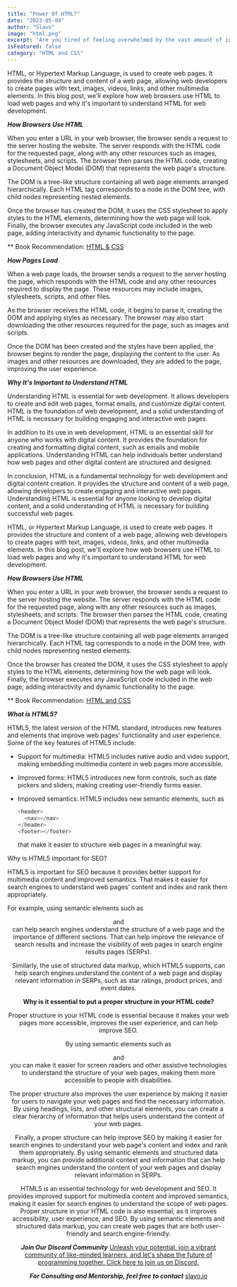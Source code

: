 ```yaml
---
title: "Power Of HTML?"
date: "2023-05-09"
author: "Slavo"
image: "html.png"
excerpt: "Are you tired of feeling overwhelmed by the vast amount of information you need to learn, only to forget it just as quickly?"
isFeatured: false
category: "HTML and CSS"
---
```


HTML, or Hypertext Markup Language, is used to create web pages. It provides the structure and content of a web page, allowing web developers to create pages with text, images, videos, links, and other multimedia elements. In this blog post, we'll explore how web browsers use HTML to load web pages and why it's important to understand HTML for web development.

**_How Browsers Use HTML_**

When you enter a URL in your web browser, the browser sends a request to the server hosting the website. The server responds with the HTML code for the requested page, along with any other resources such as images, stylesheets, and scripts. The browser then parses the HTML code, creating a Document Object Model (DOM) that represents the web page's structure.

The DOM is a tree-like structure containing all web page elements arranged hierarchically. Each HTML tag corresponds to a node in the DOM tree, with child nodes representing nested elements.

Once the browser has created the DOM, it uses the CSS stylesheet to apply styles to the HTML elements, determining how the web page will look. Finally, the browser executes any JavaScript code included in the web page, adding interactivity and dynamic functionality to the page.

\*\* Book Recommendation: [HTML & CSS](https://amzn.to/3BaeO7d)

**_How Pages Load_**

When a web page loads, the browser sends a request to the server hosting the page, which responds with the HTML code and any other resources required to display the page. These resources may include images, stylesheets, scripts, and other files.

As the browser receives the HTML code, it begins to parse it, creating the DOM and applying styles as necessary. The browser may also start downloading the other resources required for the page, such as images and scripts.

Once the DOM has been created and the styles have been applied, the browser begins to render the page, displaying the content to the user. As images and other resources are downloaded, they are added to the page, improving the user experience.

**_Why It's Important to Understand HTML_**

Understanding HTML is essential for web development. It allows developers to create and edit web pages, format emails, and customize digital content. HTML is the foundation of web development, and a solid understanding of HTML is necessary for building engaging and interactive web pages.

In addition to its use in web development, HTML is an essential skill for anyone who works with digital content. It provides the foundation for creating and formatting digital content, such as emails and mobile applications. Understanding HTML can help individuals better understand how web pages and other digital content are structured and designed.

In conclusion, HTML is a fundamental technology for web development and digital content creation. It provides the structure and content of a web page, allowing developers to create engaging and interactive web pages. Understanding HTML is essential for anyone looking to develop digital content, and a solid understanding of HTML is necessary for building successful web pages.

HTML, or Hypertext Markup Language, is used to create web pages. It provides the structure and content of a web page, allowing web developers to create pages with text, images, videos, links, and other multimedia elements. In this blog post, we'll explore how web browsers use HTML to load web pages and why it's important to understand HTML for web development.

**_How Browsers Use HTML_**

When you enter a URL in your web browser, the browser sends a request to the server hosting the website. The server responds with the HTML code for the requested page, along with any other resources such as images, stylesheets, and scripts. The browser then parses the HTML code, creating a Document Object Model (DOM) that represents the web page's structure.

The DOM is a tree-like structure containing all web page elements arranged hierarchically. Each HTML tag corresponds to a node in the DOM tree, with child nodes representing nested elements.

Once the browser has created the DOM, it uses the CSS stylesheet to apply styles to the HTML elements, determining how the web page will look. Finally, the browser executes any JavaScript code included in the web page, adding interactivity and dynamic functionality to the page.

\*\* Book Recommendation: [HTML and CSS](https://amzn.to/3BaeO7d)

**_What is HTML5?_**

HTML5, the latest version of the HTML standard, introduces new features and elements that improve web pages' functionality and user experience. Some of the key features of HTML5 include:

- Support for multimedia: HTML5 includes native audio and video support, making embedding multimedia content in web pages more accessible.

- Improved forms: HTML5 introduces new form controls, such as date pickers and sliders, making creating user-friendly forms easier.

- Improved semantics: HTML5 includes new semantic elements, such as

  ```js
  <header>
    <nav></nav>
  </header>
  <footer></footer>
  ```

  that make it easier to structure web pages in a meaningful way.

Why is HTML5 important for SEO?

HTML5 is important for SEO because it provides better support for multimedia content and improved semantics. That makes it easier for search engines to understand web pages' content and index and rank them appropriately.

For example, using semantic elements such as **<header>** and **<footer>** can help search engines understand the structure of a web page and the importance of different sections. That can help improve the relevance of search results and increase the visibility of web pages in search engine results pages (SERPs).

Similarly, the use of structured data markup, which HTML5 supports, can help search engines understand the content of a web page and display relevant information in SERPs, such as star ratings, product prices, and event dates.

**Why is it essential to put a proper structure in your HTML code?**

Proper structure in your HTML code is essential because it makes your web pages more accessible, improves the user experience, and can help improve SEO.

By using semantic elements such as **<header>** and **<nav>** you can make it easier for screen readers and other assistive technologies to understand the structure of your web pages, making them more accessible to people with disabilities.

The proper structure also improves the user experience by making it easier for users to navigate your web pages and find the necessary information. By using headings, lists, and other structural elements, you can create a clear hierarchy of information that helps users understand the content of your web pages.

Finally, a proper structure can help improve SEO by making it easier for search engines to understand your web page's content and index and rank them appropriately. By using semantic elements and structured data markup, you can provide additional context and information that can help search engines understand the content of your web pages and display relevant information in SERPs.

HTML5 is an essential technology for web development and SEO. It provides improved support for multimedia content and improved semantics, making it easier for search engines to understand the scope of web pages. Proper structure in your HTML code is also essential, as it improves accessibility, user experience, and SEO. By using semantic elements and structured data markup, you can create web pages that are both user-friendly and search engine-friendly.

**_Join Our Discord Community_** [Unleash your potential, join a vibrant community of like-minded learners, and let's shape the future of programming together. Click here to join us on Discord.](https://discord.gg/9zvxqj4w)

**_For Consulting and Mentorship, feel free to contact_** [slavo.io](/contact)
